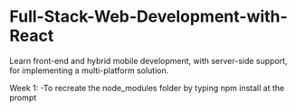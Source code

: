 # Full-Stack-Web-Development-with-React
Learn front-end and hybrid mobile development, with server-side support, for implementing a multi-platform solution.

Week 1: 
-To recreate the node_modules folder by typing npm install at the prompt
